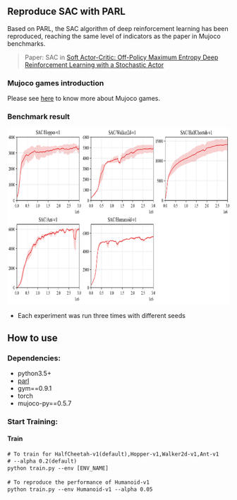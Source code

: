 ## Reproduce SAC with PARL
Based on PARL, the SAC algorithm of deep reinforcement learning has been reproduced, reaching the same level of indicators as the paper in Mujoco benchmarks.

> Paper: SAC in [Soft Actor-Critic: Off-Policy Maximum Entropy Deep Reinforcement Learning with a Stochastic Actor](https://arxiv.org/abs/1801.01290)

### Mujoco games introduction
Please see [here](https://github.com/openai/mujoco-py) to know more about Mujoco games.

### Benchmark result

<img src=".benchmark/SAC_results.png" width = "800" height ="400" alt="SAC_results"/>

+ Each experiment was run three times with different seeds

## How to use
### Dependencies:
+ python3.5+
+ [parl](https://github.com/PaddlePaddle/PARL)
+ gym==0.9.1
+ torch
+ mujoco-py==0.5.7

### Start Training:
#### Train
```
# To train for HalfCheetah-v1(default),Hopper-v1,Walker2d-v1,Ant-v1
# --alpha 0.2(default)
python train.py --env [ENV_NAME]

# To reproduce the performance of Humanoid-v1
python train.py --env Humanoid-v1 --alpha 0.05
